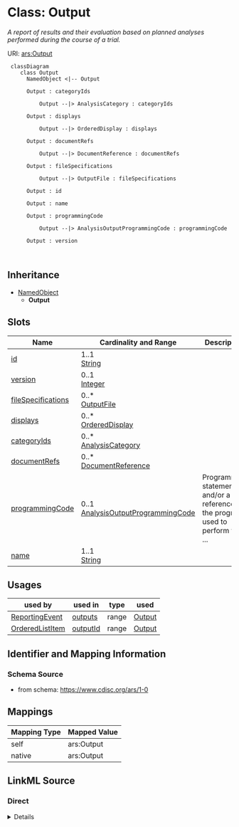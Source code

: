 # Class: Output


_A report of results and their evaluation based on planned analyses performed during the course of a trial._





URI: [ars:Output](https://www.cdisc.org/ars/1-0/Output)



```mermaid
 classDiagram
    class Output
      NamedObject <|-- Output
      
      Output : categoryIds
        
          Output --|> AnalysisCategory : categoryIds
        
      Output : displays
        
          Output --|> OrderedDisplay : displays
        
      Output : documentRefs
        
          Output --|> DocumentReference : documentRefs
        
      Output : fileSpecifications
        
          Output --|> OutputFile : fileSpecifications
        
      Output : id
        
      Output : name
        
      Output : programmingCode
        
          Output --|> AnalysisOutputProgrammingCode : programmingCode
        
      Output : version
        
      
```





## Inheritance
* [NamedObject](NamedObject.md)
    * **Output**



## Slots

| Name | Cardinality and Range | Description | Inheritance |
| ---  | --- | --- | --- |
| [id](id.md) | 1..1 <br/> [String](String.md) |  | direct |
| [version](version.md) | 0..1 <br/> [Integer](Integer.md) |  | direct |
| [fileSpecifications](fileSpecifications.md) | 0..* <br/> [OutputFile](OutputFile.md) |  | direct |
| [displays](displays.md) | 0..* <br/> [OrderedDisplay](OrderedDisplay.md) |  | direct |
| [categoryIds](categoryIds.md) | 0..* <br/> [AnalysisCategory](AnalysisCategory.md) |  | direct |
| [documentRefs](documentRefs.md) | 0..* <br/> [DocumentReference](DocumentReference.md) |  | direct |
| [programmingCode](programmingCode.md) | 0..1 <br/> [AnalysisOutputProgrammingCode](AnalysisOutputProgrammingCode.md) | Programming statements and/or a reference to the program used to perform the ... | direct |
| [name](name.md) | 1..1 <br/> [String](String.md) |  | [NamedObject](NamedObject.md) |





## Usages

| used by | used in | type | used |
| ---  | --- | --- | --- |
| [ReportingEvent](ReportingEvent.md) | [outputs](outputs.md) | range | [Output](Output.md) |
| [OrderedListItem](OrderedListItem.md) | [outputId](outputId.md) | range | [Output](Output.md) |






## Identifier and Mapping Information







### Schema Source


* from schema: https://www.cdisc.org/ars/1-0





## Mappings

| Mapping Type | Mapped Value |
| ---  | ---  |
| self | ars:Output |
| native | ars:Output |





## LinkML Source

<!-- TODO: investigate https://stackoverflow.com/questions/37606292/how-to-create-tabbed-code-blocks-in-mkdocs-or-sphinx -->

### Direct

<details>
```yaml
name: Output
description: A report of results and their evaluation based on planned analyses performed
  during the course of a trial.
from_schema: https://www.cdisc.org/ars/1-0
rank: 1000
is_a: NamedObject
slots:
- id
- version
- fileSpecifications
- displays
- categoryIds
- documentRefs
- programmingCode
slot_usage:
  categoryIds:
    name: categoryIds
    domain_of:
    - Analysis
    - Output
    required: false
    inlined: false
  programmingCode:
    name: programmingCode
    description: Programming statements and/or a reference to the program used to
      perform the specific output.
    domain_of:
    - Analysis
    - Output

```
</details>

### Induced

<details>
```yaml
name: Output
description: A report of results and their evaluation based on planned analyses performed
  during the course of a trial.
from_schema: https://www.cdisc.org/ars/1-0
rank: 1000
is_a: NamedObject
slot_usage:
  categoryIds:
    name: categoryIds
    domain_of:
    - Analysis
    - Output
    required: false
    inlined: false
  programmingCode:
    name: programmingCode
    description: Programming statements and/or a reference to the program used to
      perform the specific output.
    domain_of:
    - Analysis
    - Output
attributes:
  id:
    name: id
    from_schema: https://www.cdisc.org/ars/1-0
    rank: 1000
    identifier: true
    alias: id
    owner: Output
    domain_of:
    - ReportingEvent
    - AnalysisCategorization
    - AnalysisCategory
    - Analysis
    - AnalysisMethod
    - Operation
    - ReferencedOperationRelationship
    - Output
    - OutputDisplay
    - DisplaySubSection
    - AnalysisSet
    - GroupingFactor
    - Group
    - DataSubset
    - ReferenceDocument
    - TerminologyExtension
    - SponsorTerm
    range: string
    required: true
  version:
    name: version
    from_schema: https://www.cdisc.org/ars/1-0
    rank: 1000
    alias: version
    owner: Output
    domain_of:
    - ReportingEvent
    - Analysis
    - Output
    - OutputDisplay
    range: integer
  fileSpecifications:
    name: fileSpecifications
    from_schema: https://www.cdisc.org/ars/1-0
    rank: 1000
    multivalued: true
    alias: fileSpecifications
    owner: Output
    domain_of:
    - Output
    range: OutputFile
    inlined: true
    inlined_as_list: true
  displays:
    name: displays
    from_schema: https://www.cdisc.org/ars/1-0
    rank: 1000
    multivalued: true
    list_elements_ordered: true
    alias: displays
    owner: Output
    domain_of:
    - Output
    range: OrderedDisplay
    inlined: true
    inlined_as_list: true
  categoryIds:
    name: categoryIds
    from_schema: https://www.cdisc.org/ars/1-0
    rank: 1000
    multivalued: true
    alias: categoryIds
    owner: Output
    domain_of:
    - Analysis
    - Output
    range: AnalysisCategory
    required: false
    inlined: false
  documentRefs:
    name: documentRefs
    from_schema: https://www.cdisc.org/ars/1-0
    rank: 1000
    multivalued: true
    alias: documentRefs
    owner: Output
    domain_of:
    - Analysis
    - AnalysisMethod
    - Output
    range: DocumentReference
    inlined: true
    inlined_as_list: true
  programmingCode:
    name: programmingCode
    description: Programming statements and/or a reference to the program used to
      perform the specific output.
    from_schema: https://www.cdisc.org/ars/1-0
    rank: 1000
    alias: programmingCode
    owner: Output
    domain_of:
    - Analysis
    - Output
    range: AnalysisOutputProgrammingCode
  name:
    name: name
    from_schema: https://www.cdisc.org/ars/1-0
    rank: 1000
    alias: name
    owner: Output
    domain_of:
    - NamedObject
    range: string
    required: true

```
</details>